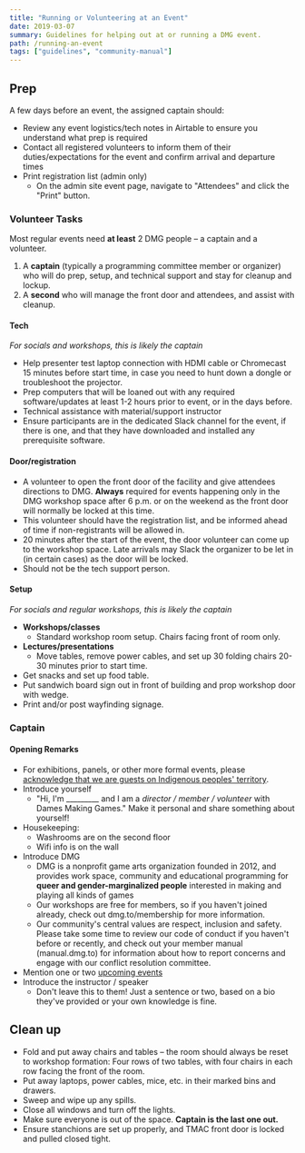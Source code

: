 ```yaml
---
title: "Running or Volunteering at an Event"
date: 2019-03-07
summary: Guidelines for helping out at or running a DMG event.
path: /running-an-event
tags: ["guidelines", "community-manual"]
---
```


## Prep

A few days before an event, the assigned captain should:

- Review any event logistics/tech notes in Airtable to ensure you understand what prep is required
- Contact all registered volunteers to inform them of their duties/expectations for the event and confirm arrival and departure times
- Print registration list \(admin only\)
  - On the admin site event page, navigate to "Attendees" and click the "Print" button.

### Volunteer Tasks

Most regular events need **at least** 2 DMG people – a captain and a volunteer.

1. A **captain** \(typically a programming committee member or organizer\) who will do prep, setup, and technical support and stay for cleanup and lockup.
2. A **second** who will manage the front door and attendees, and assist with cleanup.

#### **Tech**

_For socials and workshops, this is likely the captain_

- Help presenter test laptop connection with HDMI cable or Chromecast 15 minutes before start time, in case you need to hunt down a dongle or troubleshoot the projector.
- Prep computers that will be loaned out with any required software/updates at least 1-2 hours prior to event, or in the days before.
- Technical assistance with material/support instructor
- Ensure participants are in the dedicated Slack channel for the event, if there is one, and that they have downloaded and installed any prerequisite software.

#### **Door/registration**

- A volunteer to open the front door of the facility and give attendees directions to DMG. **Always** required for events happening only in the DMG workshop space after 6 p.m. or on the weekend as the front door will normally be locked at this time.
- This volunteer should have the registration list, and be informed ahead of time if non-registrants will be allowed in.
- 20 minutes after the start of the event, the door volunteer can come up to the workshop space. Late arrivals may Slack the organizer to be let in \(in certain cases\) as the door will be locked.
- Should not be the tech support person.

#### **Setup**

_For socials and regular workshops, this is likely the captain_

- **Workshops/classes**
  - Standard workshop room setup. Chairs facing front of room only.
- **Lectures/presentations**
  - Move tables, remove power cables, and set up 30 folding chairs 20-30 minutes prior to start time.
- Get snacks and set up food table.
- Put sandwich board sign out in front of building and prop workshop door with wedge.
- Print and/or post wayfinding signage.

### Captain

#### Opening Remarks

- For exhibitions, panels, or other more formal events, please [acknowledge that we are guests on Indigenous peoples' territory](/manual/info-territorial-acknowledgment).
- Introduce yourself
  - "Hi, I'm \_\_\_\_\_\_\_\_\_ and I am a _director / member / volunteer_ with Dames Making Games." Make it personal and share something about yourself!
- Housekeeping:
  - Washrooms are on the second floor
  - Wifi info is on the wall
- Introduce DMG
  - DMG is a nonprofit game arts organization founded in 2012, and provides work space, community and educational programming for **queer and gender-marginalized people** interested in making and playing all kinds of games
  - Our workshops are free for members, so if you haven't joined already, check out dmg.to/membership for more information.
  - Our community's central values are respect, inclusion and safety. Please take some time to review our code of conduct if you haven't before or recently, and check out your member manual \(manual.dmg.to\) for information about how to report concerns and engage with our conflict resolution committee.
- Mention one or two [upcoming events](https://dmg.to/events)
- Introduce the instructor / speaker
  - Don't leave this to them! Just a sentence or two, based on a bio they've provided or your own knowledge is fine.

## Clean up

- Fold and put away chairs and tables – the room should always be reset to workshop formation: Four rows of two tables, with four chairs in each row facing the front of the room.
- Put away laptops, power cables, mice, etc. in their marked bins and drawers.
- Sweep and wipe up any spills.
- Close all windows and turn off the lights.
- Make sure everyone is out of the space. **Captain is the last one out.**
- Ensure stanchions are set up properly, and TMAC front door is locked and pulled closed tight.
